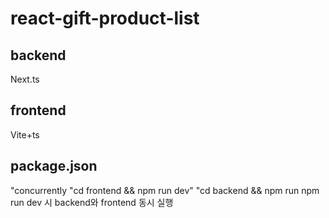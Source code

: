 # react-gift-product-list
## backend
Next.ts

## frontend
Vite+ts

## package.json
"concurrently \"cd frontend && npm run dev\" \"cd backend && npm run
npm run dev 시 backend와 frontend 동시 실행
